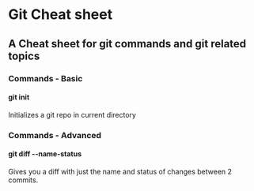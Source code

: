 # Git Cheat sheet
## A Cheat sheet for git commands and git related topics

### Commands - Basic

#### git init
Initializes a git repo in current directory

### Commands - Advanced
#### git diff --name-status <commit1> <commit2>
Gives you a diff with just the name and status of changes between 2 commits.